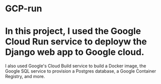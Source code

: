 # GCP-run
# In this project, I used the Google Cloud Run service to deployw the Django web app to Google cloud.
I also used Google's Cloud Build service to build a Docker image, the Google SQL service to provision a Postgres database, a Google Container Registry, and more.
